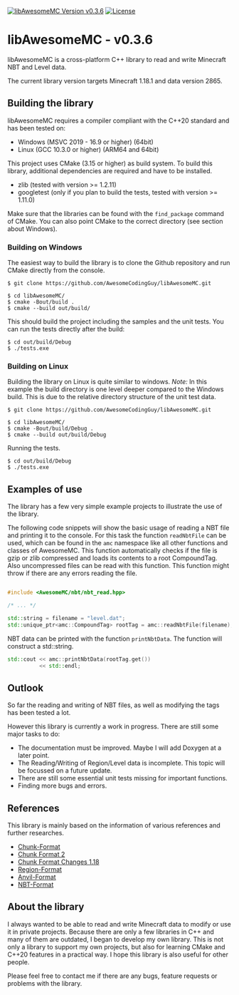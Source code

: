[![libAwesomeMC Version v0.3.6](https://img.shields.io/badge/libAwesomeMC-v0.3.6-green)]()
[![License](https://img.shields.io/badge/License-BSD_3--Clause-blue.svg)](https://github.com/AwesomeCodingGuy/libAwesomeMC/blob/main/LICENSE)

# libAwesomeMC - v0.3.6

libAwesomeMC is a cross-platform C++ library to read and write Minecraft NBT and Level data.

The current library version targets Minecraft 1.18.1 and data version 2865.

## Building the library

libAwesomeMC requires a compiler compliant with the C++20 standard and has been tested on:

* Windows (MSVC 2019 - 16.9 or higher) (64bit)
* Linux (GCC 10.3.0 or higher) (ARM64 and 64bit)

This project uses CMake (3.15 or higher) as build system.
To build this library, additional dependencies are required and have to be installed.

* zlib (tested with version >= 1.2.11)
* googletest (only if you plan to build the tests, tested with version >= 1.11.0)

Make sure that the libraries can be found with the `find_package` command of CMake.
You can also point CMake to the correct directory (see section about Windows).

### Building on Windows

The easiest way to build the library is to clone the Github repository and run CMake directly from the console.

```
$ git clone https://github.com/AwesomeCodingGuy/libAwesomeMC.git

$ cd libAwesomeMC/
$ cmake -Bout/build .
$ cmake --build out/build/
```

This should build the project including the samples and the unit tests.
You can run the tests directly after the build:

```
$ cd out/build/Debug
$ ./tests.exe
```

### Building on Linux

Building the library on Linux is quite similar to windows. *Note:* In this example the build directory is one level deeper compared to the Windows build. This is due to the relative directory structure of the unit test data. 

```
$ git clone https://github.com/AwesomeCodingGuy/libAwesomeMC.git

$ cd libAwesomeMC/
$ cmake -Bout/build/Debug .
$ cmake --build out/build/Debug
```

Running the tests.

```
$ cd out/build/Debug
$ ./tests.exe
```

## Examples of use

The library has a few very simple example projects to illustrate the use of the library.

The following code snippets will show the basic usage of reading a NBT file and printing it to the console.
For this task the function `readNbtFile` can be used, which can be found in the `amc` namespace like all other functions and classes of AwesomeMC.
This function automatically checks if the file is gzip or zlib compressed and loads its contents to a root CompoundTag.
Also uncompressed files can be read with this function. This function might throw if there are any errors reading the file.

``` cpp

#include <AwesomeMC/nbt/nbt_read.hpp>

/* ... */

std::string = filename = "level.dat";
std::unique_ptr<amc::CompoundTag> rootTag = amc::readNbtFile(filename);
```

NBT data can be printed with the function `printNbtData`. The function will construct a std::string.

``` cpp
std::cout << amc::printNbtData(rootTag.get())
          << std::endl;
```

## Outlook

So far the reading and writing of NBT files, as well as modifying the tags has been tested a lot.

However this library is currently a work in progress. There are still some major tasks to do:

* The documentation must be improved. Maybe I will add Doxygen at a later point.
* The Reading/Writing of Region/Level data is incomplete. This topic will be focussed on a future update.
* There are still some essential unit tests missing for important functions.
* Finding more bugs and errors.

## References

This library is mainly based on the information of various references and further researches.

* [Chunk-Format](https://minecraft.fandom.com/wiki/Chunk_format)
* [Chunk Format 2](https://wiki.vg/Chunk_Format)
* [Chunk Format Changes 1.18](https://minecraft.fandom.com/wiki/Java_Edition_1.18#General_2)
* [Region-Format](https://minecraft.fandom.com/wiki/Region_file_format)
* [Anvil-Format](https://minecraft.fandom.com/wiki/Anvil_file_format)
* [NBT-Format](https://minecraft.fandom.com/wiki/NBT_format)


## About the library

I always wanted to be able to read and write Minecraft data to modify or use it in private projects.
Because there are only a few libraries in C++ and many of them are outdated, I began to develop my own library.
This is not only a library to support my own projects, but also for learning CMake and C++20 features in a practical way.
I hope this library is also useful for other people.

Please feel free to contact me if there are any bugs, feature requests or problems with the library.
